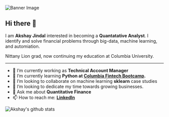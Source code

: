 ![Banner Image](https://bbvaopen4u.com/sites/default/files/styles/big-image/public/img/new/shutterstock_776025448.jpg?itok=LlUHU7NI)

## Hi there 👋

I am **Akshay Jindal** interested in becoming a **Quantatative Analyst**. I identify and solve financial problems through big-data, machine learning, and automiation.

Nittany Lion grad, now continuing my education at Columbia University. 


---

- 🔭 I’m currently working as **Technical Account Manager**
- 🌱 I’m currently learning **Python at [Columbia Fintech Bootcamp](https://bootcamp.cvn.columbia.edu/fintech/).**
- 👯 I’m looking to collaborate on machine learning **sklearn** case studies
- 🤔 I’m looking to dedicate my time towards growing businesses. 
- 💬 Ask me about **Quantitative Finance**
- 📫 How to reach me:
  **[LinkedIn](https://www.linkedin.com/in/akshay-jindal-3602/)**

![Akshay's github stats](https://github-readme-stats.vercel.app/api?username=AkshayJ-Fintech&show_icons=true&hide_border=true)
